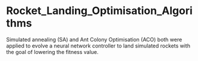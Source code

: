# Rocket_Landing_Optimisation_Algorithms
Simulated annealing (SA) and Ant Colony Optimisation (ACO) both were applied to evolve a neural network controller to land simulated rockets with the goal of lowering the fitness value.

